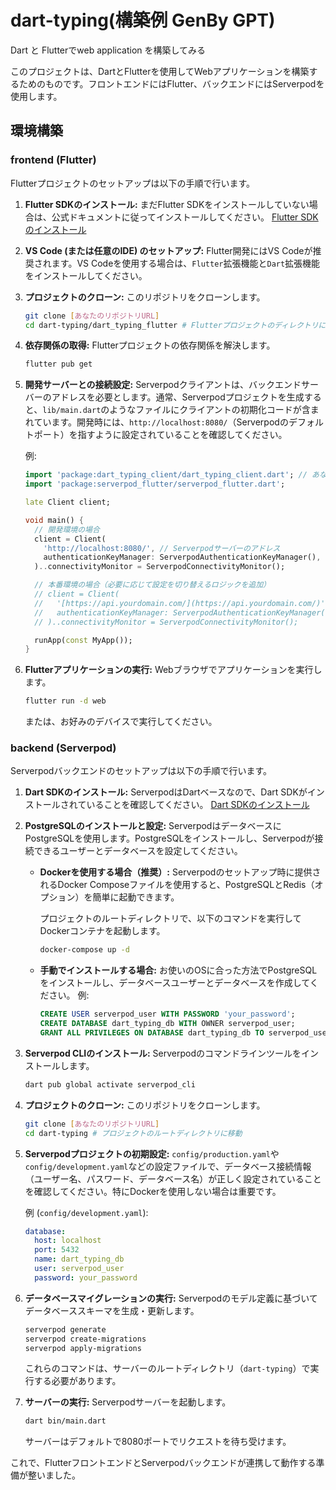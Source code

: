 # dart-typing(構築例 GenBy GPT)

Dart と Flutterでweb application を構築してみる

このプロジェクトは、DartとFlutterを使用してWebアプリケーションを構築するためのものです。フロントエンドにはFlutter、バックエンドにはServerpodを使用します。

## 環境構築

### frontend (Flutter)

Flutterプロジェクトのセットアップは以下の手順で行います。

1.  **Flutter SDKのインストール:**
    まだFlutter SDKをインストールしていない場合は、公式ドキュメントに従ってインストールしてください。
    [Flutter SDKのインストール](https://flutter.dev/docs/get-started/install)

2.  **VS Code (または任意のIDE) のセットアップ:**
    Flutter開発にはVS Codeが推奨されます。VS Codeを使用する場合は、`Flutter`拡張機能と`Dart`拡張機能をインストールしてください。

3.  **プロジェクトのクローン:**
    このリポジトリをクローンします。
    ```bash
    git clone [あなたのリポジトリURL]
    cd dart-typing/dart_typing_flutter # Flutterプロジェクトのディレクトリに移動
    ```

4.  **依存関係の取得:**
    Flutterプロジェクトの依存関係を解決します。
    ```bash
    flutter pub get
    ```

5.  **開発サーバーとの接続設定:**
    Serverpodクライアントは、バックエンドサーバーのアドレスを必要とします。通常、Serverpodプロジェクトを生成すると、`lib/main.dart`のようなファイルにクライアントの初期化コードが含まれています。開発時には、`http://localhost:8080/`（Serverpodのデフォルトポート）を指すように設定されていることを確認してください。

    例:
    ```dart
    import 'package:dart_typing_client/dart_typing_client.dart'; // あなたのプロジェクト名に合わせる
    import 'package:serverpod_flutter/serverpod_flutter.dart';

    late Client client;

    void main() {
      // 開発環境の場合
      client = Client(
        'http://localhost:8080/', // Serverpodサーバーのアドレス
        authenticationKeyManager: ServerpodAuthenticationKeyManager(),
      )..connectivityMonitor = ServerpodConnectivityMonitor();

      // 本番環境の場合（必要に応じて設定を切り替えるロジックを追加）
      // client = Client(
      //   '[https://api.yourdomain.com/](https://api.yourdomain.com/)',
      //   authenticationKeyManager: ServerpodAuthenticationKeyManager(),
      // )..connectivityMonitor = ServerpodConnectivityMonitor();

      runApp(const MyApp());
    }
    ```

6.  **Flutterアプリケーションの実行:**
    Webブラウザでアプリケーションを実行します。
    ```bash
    flutter run -d web
    ```
    または、お好みのデバイスで実行してください。

### backend (Serverpod)

Serverpodバックエンドのセットアップは以下の手順で行います。

1.  **Dart SDKのインストール:**
    ServerpodはDartベースなので、Dart SDKがインストールされていることを確認してください。
    [Dart SDKのインストール](https://dart.dev/get-dart)

2.  **PostgreSQLのインストールと設定:**
    ServerpodはデータベースにPostgreSQLを使用します。PostgreSQLをインストールし、Serverpodが接続できるユーザーとデータベースを設定してください。

    * **Dockerを使用する場合（推奨）:**
        Serverpodのセットアップ時に提供されるDocker Composeファイルを使用すると、PostgreSQLとRedis（オプション）を簡単に起動できます。

        プロジェクトのルートディレクトリで、以下のコマンドを実行してDockerコンテナを起動します。
        ```bash
        docker-compose up -d
        ```

    * **手動でインストールする場合:**
        お使いのOSに合った方法でPostgreSQLをインストールし、データベースユーザーとデータベースを作成してください。
        例:
        ```sql
        CREATE USER serverpod_user WITH PASSWORD 'your_password';
        CREATE DATABASE dart_typing_db WITH OWNER serverpod_user;
        GRANT ALL PRIVILEGES ON DATABASE dart_typing_db TO serverpod_user;
        ```

3.  **Serverpod CLIのインストール:**
    Serverpodのコマンドラインツールをインストールします。
    ```bash
    dart pub global activate serverpod_cli
    ```

4.  **プロジェクトのクローン:**
    このリポジトリをクローンします。
    ```bash
    git clone [あなたのリポジトリURL]
    cd dart-typing # プロジェクトのルートディレクトリに移動
    ```

5.  **Serverpodプロジェクトの初期設定:**
    `config/production.yaml`や`config/development.yaml`などの設定ファイルで、データベース接続情報（ユーザー名、パスワード、データベース名）が正しく設定されていることを確認してください。特にDockerを使用しない場合は重要です。

    例 (`config/development.yaml`):
    ```yaml
    database:
      host: localhost
      port: 5432
      name: dart_typing_db
      user: serverpod_user
      password: your_password
    ```

6.  **データベースマイグレーションの実行:**
    Serverpodのモデル定義に基づいてデータベーススキーマを生成・更新します。
    ```bash
    serverpod generate
    serverpod create-migrations
    serverpod apply-migrations
    ```
    これらのコマンドは、サーバーのルートディレクトリ（`dart-typing`）で実行する必要があります。

7.  **サーバーの実行:**
    Serverpodサーバーを起動します。
    ```bash
    dart bin/main.dart
    ```
    サーバーはデフォルトで8080ポートでリクエストを待ち受けます。

これで、FlutterフロントエンドとServerpodバックエンドが連携して動作する準備が整いました。
